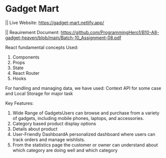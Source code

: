 # Gadget Mart

|| Live Website: https://gadget-mart.netlify.app/ 

|| Reauirement Document: https://github.com/ProgrammingHero1/B10-A8-gadget-heaven/blob/main/Batch-10_Assignment-08.pdf


React fundamental concepts Used:
1. Components
2. Props
3. State
4. React Router
5. Hooks

For handling and managing data, we have used:
Context API for some case and Local Storage for major task

Key Features: 
1. Wide Range of GadgetsUsers can browse and purchase from a variety of gadgets, including mobile phones, laptops, and accessories.
2. Category based product display options
3. Details about product
4. User-Friendly DashboardA personalized dashboard where users can track orders and manage wishlists.
5. From the statistics page the customer or owner can understand about which category are doing well and which category 


